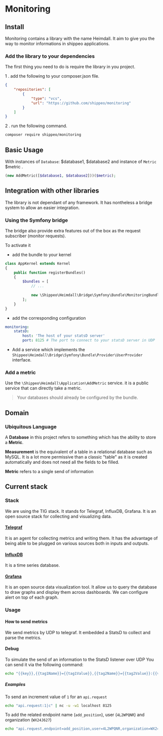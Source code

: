 # Monitoring

## Install

Monitoring contains a library with the name Heimdall.
It aim to give you the way to monitor informations in shippeo applications.

### Add the library to your dependencies

The first thing you need to do is require the library in you project.

1 . add the following to your composer.json file.

```json
{
    "repositories": [
        {
            "type": "vcs",
            "url": "https://github.com/shippeo/monitoring"
        }
    ]
}
```

2 . run the following command.

```bash
composer require shippeo/monitoring
```

## Basic Usage

With instances of `Database`: $database1, $database2 and instance of `Metric` $metric .
```php
(new AddMetric([$database1, $database2]))($metric);
```

## Integration with other libraries

The library is not dependant of any framework. It has nontheless a bridge system to allow an easier integration.

### Using the Symfony bridge

The bridge also provide extra features out of the box as the request subscriber (monitor requests).

To activate it
* add the bundle to your kernel
```php
class AppKernel extends Kernel
{
    public function registerBundles()
    {
        $bundles = [
            // ...
    
            new \Shippeo\Heimdall\Bridge\Symfony\Bundle\MonitoringBundle(),
        ];
    }
}
```

* add the corresponding configuration
```yaml
monitoring:
    statsD:
        host: 'The host of your statsD server'
        port: 8125 # The port to connect to your statsD server in UDP
```

* Add a service which implements the `Shippeo\Heimdall\Bridge\Symfony\Bundle\Provider\UserProvider` interface.

### Add a metric
Use the `\Shippeo\Heimdall\Application\AddMetric` service. it is a public service that can directly take a metric.

> Your databases should already be configured by the bundle.

## Domain

### Ubiquitous Language

A **Database** in this project refers to something which has the ability to store a **Metric**.

**Measurement** is the equivalent of a table in a relational database such as MySQL.
It is a lot more permissive than a classic "table" as it is created automatically and does not need all the fields to be filled.

**Metric** refers to a single send of information 


## Current stack

### Stack
We are using the TIG stack. It stands for Telegraf, InfluxDB, Grafana.
It is an open source stack for collecting and visualizing data.

#### [Telegraf](https://www.influxdata.com/time-series-platform/telegraf/)
It is an agent for collecting metrics and writing them.
It has the advantage of being able to be plugged on various sources both in inputs and outputs.

#### [InfluxDB](https://www.influxdata.com/time-series-platform/influxdb/)
It is a time series database.

#### [Grafana](https://grafana.com/)
It is an open source data visualization tool.
It allow us to query the database to draw graphs and display them across dashboards.
We can configure alert on top of each graph.

### Usage

#### How to send metrics
We send metrics by UDP to telegraf. It embedded a StatsD to collect and parse the metrics.

#### Debug
To simulate the send of an information to the StatsD listener over UDP
You can send it via the following command:
```bash
echo "{{key}},{{tag1Name}}={{tag1Value}},{{tag2Name}}={{tag2Value}}:{{value}}|{{type}}" | nc -u -w1 localhost 8125
```

##### Examples
To send an increment value of `1` for an `api.request`
```bash
echo "api.request:1|c" | nc -u -w1 localhost 8125
```

To add the related endpoint name (`add_position`), user (`4L2WPQNR`) and organization (`WX24J627`)
```bash
echo "api.request,endpoint=add_position,user=4L2WPQNR,organization=WX24J627:1|c" | nc -u -w1 localhost 8125
```
